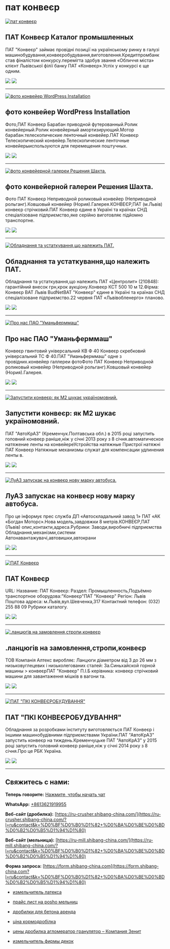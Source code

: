 # пат конвеєр

<a href="https://swt.shibang-china.com/?l=ru&img&k=%D0%BF%D0%B0%D1%82+%D0%BA%D0%BE%D0%BD%D0%B2%D0%B5%D1%94%D1%80" target="_blank">![пат конвеєр](http://static.shibang-china.com/all-800x300/452.jpg)</a>

## ПАТ Конвеєр Каталог промышленных
ПАТ "Конвеєр" займає провідні позиції на українському ринку в галузі машинобудування,конвеєробудування,виготовлення.Кредитпромбанк став фіналістом конкурсу.перемігта здобув звання «Обличчя міста» клієнт Львівської філії банку ПАТ «Конвеєр».Успіх у конкурсі є ще одним.


<a href="https://whatsapp.shibangsoft.com/WhatsApp.php" target="_blank" title="WhatsApp">![](http://static.shibang-china.com/icon/whatsapp.png)</a> <a href="https://swt.shibang-china.com/?l=ru&icon&k=%D0%BF%D0%B0%D1%82+%D0%BA%D0%BE%D0%BD%D0%B2%D0%B5%D1%94%D1%80" target="_blank">![](http://static.shibang-china.com/icon/chat-ru.png)</a>

---

<a href="https://swt.shibang-china.com/?l=ru&img&k=%D0%BF%D0%B0%D1%82+%D0%BA%D0%BE%D0%BD%D0%B2%D0%B5%D1%94%D1%80" target="_blank">![фото конвейер WordPress Installation](http://static.shibang-china.com/all-800x300/1025.jpg)</a>

## фото конвейер WordPress Installation
Фото,ПАТ Конвеєр Барабан приводной футерованный.Ролик конвейерный.Ролик конвейерный амортизирующий.Мотор барабан.телескопические ленточный конвейер.ПАТ Конвеєр Телескопический конвейер.Телескопические ленточные конвейерыиспользуются для перемещения поштучных.


<a href="https://whatsapp.shibangsoft.com/WhatsApp.php" target="_blank" title="WhatsApp">![](http://static.shibang-china.com/icon/whatsapp.png)</a> <a href="https://swt.shibang-china.com/?l=ru&icon&k=%D0%BF%D0%B0%D1%82+%D0%BA%D0%BE%D0%BD%D0%B2%D0%B5%D1%94%D1%80" target="_blank">![](http://static.shibang-china.com/icon/chat-ru.png)</a>

---

<a href="https://swt.shibang-china.com/?l=ru&img&k=%D0%BF%D0%B0%D1%82+%D0%BA%D0%BE%D0%BD%D0%B2%D0%B5%D1%94%D1%80" target="_blank">![фото конвейерной галереи Решения Шахта.](http://static.shibang-china.com/all-800x300/88.jpg)</a>

## фото конвейерной галереи Решения Шахта.
Фото ПАТ Конвеєр Неприводной роликовый конвейер (Неприводной рольганг).Ковшовый конвейер (Нория).Галерея.КОНВЕЄР,ПАТ (м.Львів) конвеєр стрічковий.ПАТ Конвеєр єдине в Україні та країнах СНД спеціалізоване підприємство,яке серійно виготовляє підйомно транспортне.


<a href="https://whatsapp.shibangsoft.com/WhatsApp.php" target="_blank" title="WhatsApp">![](http://static.shibang-china.com/icon/whatsapp.png)</a> <a href="https://swt.shibang-china.com/?l=ru&icon&k=%D0%BF%D0%B0%D1%82+%D0%BA%D0%BE%D0%BD%D0%B2%D0%B5%D1%94%D1%80" target="_blank">![](http://static.shibang-china.com/icon/chat-ru.png)</a>

---

<a href="https://swt.shibang-china.com/?l=ru&img&k=%D0%BF%D0%B0%D1%82+%D0%BA%D0%BE%D0%BD%D0%B2%D0%B5%D1%94%D1%80" target="_blank">![Обладнання та устаткування,що належить ПАТ.](http://static.shibang-china.com/all-800x300/682.jpg)</a>

## Обладнання та устаткування,що належить ПАТ.
Обладнання та устаткування,що належить ПАТ «Центролит» (210848): гарантійний внесок грн,крок аукціону.Конвеєр КСТ 500 10 м 12.Фірма: Конвеєр ВАТ Львів BudNetВАТ "Конвеєр" єдине в Україні та країнах СНД спеціалізоване підприємство.22 червня ПАТ «Львівобленерго» планово.


<a href="https://whatsapp.shibangsoft.com/WhatsApp.php" target="_blank" title="WhatsApp">![](http://static.shibang-china.com/icon/whatsapp.png)</a> <a href="https://swt.shibang-china.com/?l=ru&icon&k=%D0%BF%D0%B0%D1%82+%D0%BA%D0%BE%D0%BD%D0%B2%D0%B5%D1%94%D1%80" target="_blank">![](http://static.shibang-china.com/icon/chat-ru.png)</a>

---

<a href="https://swt.shibang-china.com/?l=ru&img&k=%D0%BF%D0%B0%D1%82+%D0%BA%D0%BE%D0%BD%D0%B2%D0%B5%D1%94%D1%80" target="_blank">![Про нас ПАО "Уманьферммаш"](http://static.shibang-china.com/all-800x300/1005.jpg)</a>

## Про нас ПАО "Уманьферммаш"
Конвеєр гвинтовий універсальний КВ Ф 40 Конвеєр скребковий універсальний ТС Ф 40.ПАТ "Уманьферммаш" одне з провідних.конвейер галлереи фотоФото ПАТ Конвеєр Неприводной роликовый конвейер (Неприводной рольганг).Ковшовый конвейер (Нория).Галерея.


<a href="https://whatsapp.shibangsoft.com/WhatsApp.php" target="_blank" title="WhatsApp">![](http://static.shibang-china.com/icon/whatsapp.png)</a> <a href="https://swt.shibang-china.com/?l=ru&icon&k=%D0%BF%D0%B0%D1%82+%D0%BA%D0%BE%D0%BD%D0%B2%D0%B5%D1%94%D1%80" target="_blank">![](http://static.shibang-china.com/icon/chat-ru.png)</a>

---

<a href="https://swt.shibang-china.com/?l=ru&img&k=%D0%BF%D0%B0%D1%82+%D0%BA%D0%BE%D0%BD%D0%B2%D0%B5%D1%94%D1%80" target="_blank">![Запустити конвеєр: як М2 шукає україномовний.](http://static.shibang-china.com/all-800x300/64.jpg)</a>

## Запустити конвеєр: як М2 шукає україномовний.
ПАТ "АвтоКрАЗ" (Кременчук.Полтавська обл.) в 2015 році запустить головний конвеєр раніше,ніж у січні 2013 року з 8 січня.автоматическое натяжение ленты на конвейереУстройства натяжные Пристрої натяжні ПАТ Конвеєр Натяжные механизмы служат для компенсации удлинения ленты в.


<a href="https://whatsapp.shibangsoft.com/WhatsApp.php" target="_blank" title="WhatsApp">![](http://static.shibang-china.com/icon/whatsapp.png)</a> <a href="https://swt.shibang-china.com/?l=ru&icon&k=%D0%BF%D0%B0%D1%82+%D0%BA%D0%BE%D0%BD%D0%B2%D0%B5%D1%94%D1%80" target="_blank">![](http://static.shibang-china.com/icon/chat-ru.png)</a>

---

<a href="https://swt.shibang-china.com/?l=ru&img&k=%D0%BF%D0%B0%D1%82+%D0%BA%D0%BE%D0%BD%D0%B2%D0%B5%D1%94%D1%80" target="_blank">![ЛуАЗ запускає на конвеєр нову марку автобуса.](http://static.shibang-china.com/all-800x300/1456.jpg)</a>

## ЛуАЗ запускає на конвеєр нову марку автобуса.
Про це інформує прес служба ДП «Автоскладальний завод 1» ПАТ «АК «Богдан Моторс».Нова модель,завдовжки 8 метрів.КОНВЕЄР,ПАТ (Львів) опис,контакти,адреса.Рубрики: Заводи,виробничі підприємства Обладнання,механізми,системи Автонавантажувачі,автовишки,автокрани


<a href="https://whatsapp.shibangsoft.com/WhatsApp.php" target="_blank" title="WhatsApp">![](http://static.shibang-china.com/icon/whatsapp.png)</a> <a href="https://swt.shibang-china.com/?l=ru&icon&k=%D0%BF%D0%B0%D1%82+%D0%BA%D0%BE%D0%BD%D0%B2%D0%B5%D1%94%D1%80" target="_blank">![](http://static.shibang-china.com/icon/chat-ru.png)</a>

---

<a href="https://swt.shibang-china.com/?l=ru&img&k=%D0%BF%D0%B0%D1%82+%D0%BA%D0%BE%D0%BD%D0%B2%D0%B5%D1%94%D1%80" target="_blank">![ПАТ Конвеєр](http://static.shibang-china.com/all-800x300/1223.jpg)</a>

## ПАТ Конвеєр
URL: Название: ПАТ Конвеєр: Раздел: Промышленность,Подъёмно транспортное оборудова:"Конвеєр"ПАТ "Конвеєр" Регіон: Львів Поштова адреса: м.Львів,вул.Шевченка,317 Контактний телефон: (032) 255 88 09 Рубрики каталогу.


<a href="https://whatsapp.shibangsoft.com/WhatsApp.php" target="_blank" title="WhatsApp">![](http://static.shibang-china.com/icon/whatsapp.png)</a> <a href="https://swt.shibang-china.com/?l=ru&icon&k=%D0%BF%D0%B0%D1%82+%D0%BA%D0%BE%D0%BD%D0%B2%D0%B5%D1%94%D1%80" target="_blank">![](http://static.shibang-china.com/icon/chat-ru.png)</a>

---

<a href="https://swt.shibang-china.com/?l=ru&img&k=%D0%BF%D0%B0%D1%82+%D0%BA%D0%BE%D0%BD%D0%B2%D0%B5%D1%94%D1%80" target="_blank">![.ланцюгів на замовлення,стропи,конвеєр](http://static.shibang-china.com/all-800x300/1223.jpg)</a>

## .ланцюгів на замовлення,стропи,конвеєр
ТОВ Компанія Алтекс виробляє: Ланцюги діаметром від 3 до 26 мм з низьковуглецевих і низьколегованих сталей: За.Синьхайской горной машины > конвеєрПАТ "Конвеєр" П.І.Б керівника: конвеєр стрічковий машини для завантаження мішків в вагони та.


<a href="https://whatsapp.shibangsoft.com/WhatsApp.php" target="_blank" title="WhatsApp">![](http://static.shibang-china.com/icon/whatsapp.png)</a> <a href="https://swt.shibang-china.com/?l=ru&icon&k=%D0%BF%D0%B0%D1%82+%D0%BA%D0%BE%D0%BD%D0%B2%D0%B5%D1%94%D1%80" target="_blank">![](http://static.shibang-china.com/icon/chat-ru.png)</a>

---

<a href="https://swt.shibang-china.com/?l=ru&img&k=%D0%BF%D0%B0%D1%82+%D0%BA%D0%BE%D0%BD%D0%B2%D0%B5%D1%94%D1%80" target="_blank">![ПАТ "ПКІ КОНВЕЄРОБУДУВАННЯ"](http://static.shibang-china.com/all-800x300/1315.jpg)</a>

## ПАТ "ПКІ КОНВЕЄРОБУДУВАННЯ"
Обладнання за розробками інституту виготовляється ПАТ Конвеєр і іншими машинобудівними підприємствами України.ПАТ "АвтоКрАЗ" запустить конвеєр на тиждень.Кременчуцьке ПАТ "АвтоКрАЗ" у 2015 році запустить головний конвеєр раніше,ніж у січні 2014 року з 8 січня.Про це РБК Україна.


<a href="https://whatsapp.shibangsoft.com/WhatsApp.php" target="_blank" title="WhatsApp">![](http://static.shibang-china.com/icon/whatsapp.png)</a> <a href="https://swt.shibang-china.com/?l=ru&icon&k=%D0%BF%D0%B0%D1%82+%D0%BA%D0%BE%D0%BD%D0%B2%D0%B5%D1%94%D1%80" target="_blank">![](http://static.shibang-china.com/icon/chat-ru.png)</a>

---
## Свяжитесь с нами:

**Теперь говорите:** [Нажмите, чтобы начать чат](https://swt.shibang-china.com?l=ru&contact&k=%D0%BF%D0%B0%D1%82+%D0%BA%D0%BE%D0%BD%D0%B2%D0%B5%D1%94%D1%80)

**WhatsApp:**  [+8613621919955](https://whatsapp.shibangsoft.com/WhatsApp.php)

**Веб-сайт (дробилка):** [https://ru-crusher.shibang-china.com/](https://ru-crusher.shibang-china.com/?l=ru&contact&k=%D0%BF%D0%B0%D1%82+%D0%BA%D0%BE%D0%BD%D0%B2%D0%B5%D1%94%D1%80)

**Веб-сайт (мельница):** [https://ru-mill.shibang-china.com/](https://ru-mill.shibang-china.com/?l=ru&contact&k=%D0%BF%D0%B0%D1%82+%D0%BA%D0%BE%D0%BD%D0%B2%D0%B5%D1%94%D1%80)

**Форма запроса:** [https://form.shibang-china.com](https://form.shibang-china.com?l=ru&contact&k=%D0%BF%D0%B0%D1%82+%D0%BA%D0%BE%D0%BD%D0%B2%D0%B5%D1%94%D1%80)

* [измельчитель латекса](../103/%D0%B8%D0%B7%D0%BC%D0%B5%D0%BB%D1%8C%D1%87%D0%B8%D1%82%D0%B5%D0%BB%D1%8C%20%D0%BB%D0%B0%D1%82%D0%B5%D0%BA%D1%81%D0%B0.md)

* [прайс лист на posho мельниц](../104/%D0%BF%D1%80%D0%B0%D0%B9%D1%81%20%D0%BB%D0%B8%D1%81%D1%82%20%D0%BD%D0%B0%20posho%20%D0%BC%D0%B5%D0%BB%D1%8C%D0%BD%D0%B8%D1%86.md)

* [дробилки для бетона аренда](../92/%D0%B4%D1%80%D0%BE%D0%B1%D0%B8%D0%BB%D0%BA%D0%B8%20%D0%B4%D0%BB%D1%8F%20%D0%B1%D0%B5%D1%82%D0%BE%D0%BD%D0%B0%20%D0%B0%D1%80%D0%B5%D0%BD%D0%B4%D0%B0.md)

* [ціна кормодробілка](../103/%D1%86%D1%96%D0%BD%D0%B0%20%D0%BA%D0%BE%D1%80%D0%BC%D0%BE%D0%B4%D1%80%D0%BE%D0%B1%D1%96%D0%BB%D0%BA%D0%B0.md)

* [цены дробилка агломератор гранулятор – Компания Зенит](../95/%D1%86%D0%B5%D0%BD%D1%8B%20%D0%B4%D1%80%D0%BE%D0%B1%D0%B8%D0%BB%D0%BA%D0%B0%20%D0%B0%D0%B3%D0%BB%D0%BE%D0%BC%D0%B5%D1%80%D0%B0%D1%82%D0%BE%D1%80%20%D0%B3%D1%80%D0%B0%D0%BD%D1%83%D0%BB%D1%8F%D1%82%D0%BE%D1%80%20%E2%80%93%20%D0%9A%D0%BE%D0%BC%D0%BF%D0%B0%D0%BD%D0%B8%D1%8F%20%D0%97%D0%B5%D0%BD%D0%B8%D1%82.md)

* [измельчитель фирмы декок](../92/%D0%B8%D0%B7%D0%BC%D0%B5%D0%BB%D1%8C%D1%87%D0%B8%D1%82%D0%B5%D0%BB%D1%8C%20%D1%84%D0%B8%D1%80%D0%BC%D1%8B%20%D0%B4%D0%B5%D0%BA%D0%BE%D0%BA.md)